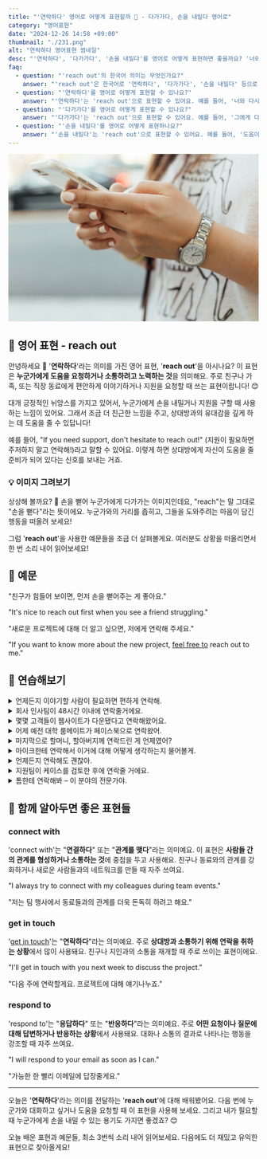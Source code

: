 ```yaml
---
title: "'연락하다' 영어로 어떻게 표현할까 🤲 - 다가가다, 손을 내밀다 영어로"
category: "영어표현"
date: "2024-12-26 14:58 +09:00"
thumbnail: "./231.png"
alt: "연락하다 영어표현 썸네일"
desc: "'연락하다', '다가가다', '손을 내밀다'를 영어로 어떻게 표현하면 좋을까요? '너와 다시 연락하고 싶어', '그에게 다가가서 이야기해 봐', '도움이 필요하면 손을 내밀어' 등을 영어로 표현하는 법을 배워봅시다. 다양한 예문을 통해서 연습하고 본인의 표현으로 만들어 보세요."
faq:
  - question: "'reach out'의 한국어 의미는 무엇인가요?"
    answer: "'reach out'은 한국어로 '연락하다', '다가가다', '손을 내밀다' 등으로 번역할 수 있어요."
  - question: "'연락하다'를 영어로 어떻게 표현할 수 있나요?"
    answer: "'연락하다'는 'reach out'으로 표현할 수 있어요. 예를 들어, '너와 다시 연락하고 싶어'는 'I want to reach out to you again'이라고 말할 수 있어요."
  - question: "'다가가다'를 영어로 어떻게 표현할 수 있나요?"
    answer: "'다가가다'는 'reach out'으로 표현할 수 있어요. 예를 들어, '그에게 다가가서 이야기해 봐'는 'Reach out to him and talk'라고 할 수 있어요."
  - question: "'손을 내밀다'를 영어로 어떻게 표현하나요?"
    answer: "'손을 내밀다'는 'reach out'으로 표현할 수 있어요. 예를 들어, '도움이 필요하면 손을 내밀어'는 'Reach out if you need help'라고 말할 수 있어요."
---
```


![폰으로 문자를 보내고 있는 손](./231-1.jpg)

## 🌟 영어 표현 - reach out

안녕하세요 👋 '**연락하다**'라는 의미를 가진 영어 표현, '**reach out**'을 아시나요? 이 표현은 **누군가에게 도움을 요청하거나 소통하려고 노력하는 것**을 의미해요. 주로 친구나 가족, 또는 직장 동료에게 편안하게 이야기하거나 지원을 요청할 때 쓰는 표현이랍니다! 😊

대개 긍정적인 뉘앙스를 가지고 있어서, 누군가에게 손을 내밀거나 지원을 구할 때 사용하는 느낌이 있어요. 그래서 조금 더 친근한 느낌을 주고, 상대방과의 유대감을 깊게 하는 데 도움을 줄 수 있답니다!

예를 들어, "If you need support, don't hesitate to reach out!" (지원이 필요하면 주저하지 말고 연락해!)라고 말할 수 있어요. 이렇게 하면 상대방에게 자신이 도움을 줄 준비가 되어 있다는 신호를 보내는 거죠.

<script async src="https://pagead2.googlesyndication.com/pagead/js/adsbygoogle.js?client=ca-pub-1465612013356152"
     crossorigin="anonymous"></script>
<!-- engple-horizontal-ad -->

<ins class="adsbygoogle"
     style="display:block"
     data-ad-client="ca-pub-1465612013356152"
     data-ad-slot="2106896038"
     data-ad-format="auto"
     data-full-width-responsive="true"></ins>

<script>
     (adsbygoogle = window.adsbygoogle || []).push({});
</script>

### 💡 이미지 그려보기

상상해 볼까요? 🤗 손을 뻗어 누군가에게 다가가는 이미지인데요, "reach"는 말 그대로 "손을 뻗다"라는 뜻이에요. 누군가와의 거리를 좁히고, 그들을 도와주려는 마음이 담긴 행동을 떠올려 보세요!

그럼 '**reach out**'을 사용한 예문들을 조금 더 살펴볼게요. 여러분도 상황을 떠올리면서 한 번 소리 내어 읽어보세요!

## 📖 예문

"친구가 힘들어 보이면, 먼저 손을 뻗어주는 게 좋아요."

"It's nice to reach out first when you see a friend struggling."

"새로운 프로젝트에 대해 더 알고 싶으면, 저에게 연락해 주세요."

"If you want to know more about the new project, [feel free to](/blog/얼마든지-영어표현/) reach out to me."

## 💬 연습해보기

<details>
<summary>언제든지 이야기할 사람이 필요하면 편하게 연락해.</summary>
<span>Hey, if you ever need someone to talk to, just reach out.</span>
</details>

<details>
<summary>회사 인사팀이 48시간 이내에 연락줄거에요.</summary>
<span>The company's HR department will reach out to you within 48 hours.</span>
</details>

<details>
<summary>몇몇 고객들이 웹사이트가 다운됐다고 연락해왔어요.</summary>
<span><a href="/blog/in-english/280.several/">Several</a> customers reached out about the website being down.</span>
</details>

<details>
<summary>어제 예전 대학 룸메이트가 페이스북으로 연락왔어.</summary>
<span>My old college roommate reached out to me on Facebook yesterday.</span>
</details>

<details>
<summary>마지막으로 할머니, 할아버지께 연락드린 게 언제였어?</summary>
<span>When was the last time you reached out to your grandparents?</span>
</details>

<details>
<summary>마이크한테 연락해서 이거에 대해 어떻게 생각하는지 물어볼게.</summary>
<span>I'm gonna reach out to Mike and see what he thinks about this.</span>
</details>

<details>
<summary>언제든지 연락해도 괜찮아.</summary>
<span>Feel free to reach out <a href="/blog/in-english/153.anytime/">anytime</a>.</span>
</details>

<details>
<summary>지원팀이 케이스를 검토한 후에 연락줄 거에요.</summary>
<span>The support team will reach out once they <a href="/blog/in-english/251.review/">review</a> your case.</span>
</details>

<details>
<summary>톰한테 연락해봐 – 이 분야의 전문가야.</summary>
<span>You should reach out to Tom – he's an expert in this field.</span>
</details>

## 🤝 함께 알아두면 좋은 표현들

### connect with

'connect with'는 "**연결하다**" 또는 "**관계를 맺다**"라는 의미예요. 이 표현은 **사람들 간의 관계를 형성하거나 소통하는 것**에 중점을 두고 사용해요. 친구나 동료와의 관계를 강화하거나 새로운 사람들과의 네트워크를 만들 때 자주 쓰여요.

"I always try to connect with my colleagues during team events."

"저는 팀 행사에서 동료들과의 관계를 더욱 돈독히 하려고 해요."

### get in touch

'[get in touch](/blog/연락이-안-됐어-영어표현/)'는 "**연락하다**"라는 의미예요. 주로 **상대방과 소통하기 위해 연락을 취하는 상황**에서 많이 사용돼요. 친구나 지인과의 소통을 재개할 때 주로 쓰이는 표현이에요.

"I'll get in touch with you next week to discuss the project."

"다음 주에 연락할게요. 프로젝트에 대해 얘기나누죠."

### respond to

'respond to'는 "**응답하다**" 또는 "**반응하다**"라는 의미예요. 주로 **어떤 요청이나 질문에 대해 답변하거나 반응하는 상황**에서 사용돼요. 대화나 소통의 결과로 나타나는 행동을 강조할 때 자주 쓰여요.

"I will respond to your email as soon as I can."

"가능한 한 빨리 이메일에 답장줄게요."

---

오늘은 '**연락하다**'라는 의미를 전달하는 '**reach out**'에 대해 배워봤어요. 다음 번에 누군가와 대화하고 싶거나 도움을 요청할 때 이 표현을 사용해 보세요. 그리고 내가 필요할 때 누군가에게 손을 내밀 수 있는 용기도 가지면 좋겠죠? 😊

오늘 배운 표현과 예문들, 최소 3번씩 소리 내어 읽어보세요. 다음에도 더 재밌고 유익한 표현으로 찾아올게요!

